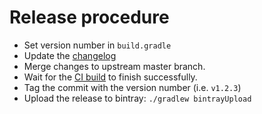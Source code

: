 
# Release procedure

- Set version number in `build.gradle`
- Update the [changelog](CHANGELOG.md)
- Merge changes to upstream master branch.
- Wait for the [CI build](https://travis-ci.org/anonl/gdx-styledtext) to finish successfully.
- Tag the commit with the version number (i.e. `v1.2.3`)
- Upload the release to bintray: `./gradlew bintrayUpload`
